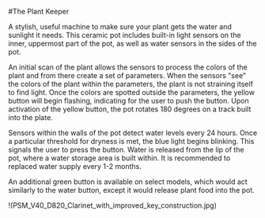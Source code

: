 #The Plant Keeper

A stylish, useful machine to make sure your plant gets the water and sunlight it needs. This ceramic pot includes built-in light sensors on the inner, uppermost part of the pot, as well as water sensors in the sides of the pot.

 An initial scan of the plant allows the sensors to process the colors of the plant and from there create a set of parameters. When the sensors "see" the colors of the plant within the parameters, the plant is not straining itself to find light. Once the colors are spotted outside the parameters, the yellow button will begin flashing, indicating for the user to push the button. Upon activation of the yellow button, the pot rotates 180 degrees on a track built into the plate.

 Sensors within the walls of the pot detect water levels every 24 hours. Once a particular threshold for dryness is met, the blue light begins blinking. This signals the user to press the button. Water is released from the lip of the pot, where a water storage area is built within. It is recommended to replaced water supply every 1-2 months.

 An additional green button is available on select models, which would act similarly to the water button, except it would release plant food into the pot.

 !(PSM_V40_D820_Clarinet_with_improved_key_construction.jpg) 
